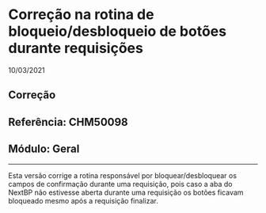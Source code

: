 # Correção na rotina de bloqueio/desbloqueio de botões durante requisições
10/03/2021
## Correção
## Referência: CHM50098
## Módulo: Geral
***

Esta versão corrige a rotina responsável por bloquear/desbloquear os campos de confirmação durante uma requisição, pois caso a aba do NextBP não estivesse aberta durante uma requisição os botões ficavam bloqueado mesmo após a requisição finalizar.